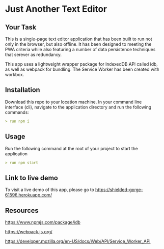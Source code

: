 # Just Another Text Editor

## Your Task

This is a single-page text editor application that has been built to run not only in the browser, but also offline. It has been designed to meeting the PWA criteria while also featuring a number of data persistence techniques that serever as redundancy.

This app uses a lightweight wrapper package for IndexedDB API called idb, as well as webpack for bundling. The Service Worker has been created with workbox. 

## Installation

Download this repo to your location machine. In your command line interface (cli), navigate to the application directory and run the following commands:

```md
> run npm i
```

## Usage

Run the following command at the root of your project to start the application

```md
> run npm start
```

## Link to live demo

To visit a live demo of this app, please go to https://shielded-gorge-61596.herokuapp.com/


## Resources

https://www.npmjs.com/package/idb

https://webpack.js.org/

https://developer.mozilla.org/en-US/docs/Web/API/Service_Worker_API


